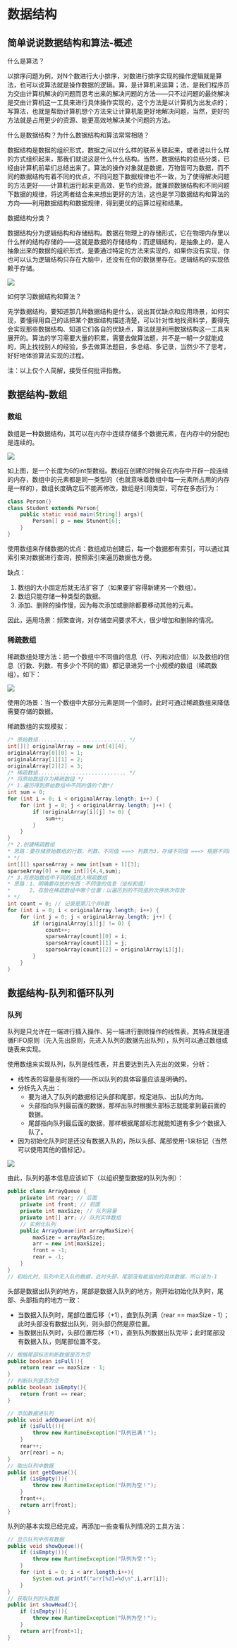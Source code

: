# 数据结构



## 简单说说数据结构和算法-概述

什么是算法？

以排序问题为例，对N个数进行大小排序，对数进行排序实现的操作逻辑就是算法，也可以说算法就是操作数据的逻辑。算，是计算机来运算；法，是我们程序员为交由计算机解决的问题而思考出来的解决问题的方法——只不过问题的最终解决是交由计算机这一工具来进行具体操作实现的，这个方法是以计算机为出发点的；写算法，也就是帮助计算机想个方法来让计算机能更好地解决问题，当然，更好的方法就是占用更少的资源、能更高效地解决某个问题的方法。

什么是数据结构？为什么数据结构和算法常常相随？

数据结构是数据的组织形式，数据之间以什么样的联系关联起来，或者说以什么样的方式组织起来，那我们就说这是什么什么结构。当然，数据结构的总结分类，已经由计算机前辈们总结出来了。算法的操作对象就是数据，万物皆可为数据，而不同的数据结构有着不同的优点，不同问题下数据规律也不一致，为了使得解决问题的方法更好——计算机运行起来更高效、更节约资源，就兼顾数据结构和不同问题下数据的规律，将这两者结合来来想出更好的方法，这也是学习数据结构和算法的方向——利用数据结构和数据规律，得到更优的运算过程和结果。

数据结构分类？

数据结构分为逻辑结构和存储结构。数据在物理上的存储形式，它在物理内存里以什么样的结构存储的——这就是数据的存储结构；而逻辑结构，是抽象上的，是人抽象出来的数据的组织形式，是要通过特定的方法来实现的，如果你没有实现，你也可以认为逻辑结构只存在大脑中，还没有在你的数据里存在。逻辑结构的实现依赖于存储。

![](../../ComputerScienceBase/DataStructureAndAlgorithm/img/数据结构.svg)

如何学习数据结构和算法？

先学数据结构，要知道那几种数据结构是什么，说出其优缺点和应用场景，如何实现，要懂得用自己的话把某个数据结构描述清楚，可以针对性地找资料学，要得先会实现那些数据结构、知道它们各自的优缺点，算法就是利用数据结构这一工具来展开的。算法的学习需要大量的积累，需要去做算法题，并不是一朝一夕就能成的，网上找找别人的经验，多去做算法题目，多总结、多记录，当然少不了思考，好好地体验算法实现的过程。

注：以上仅个人简解，接受任何批评指教。

## 数据结构-数组

### 数组

数组是一种数据结构，其可以在内存中连续存储多个数据元素，在内存中的分配也是连续的。

![](img/1.数组.png)

如上图，是一个长度为6的int型数组。数组在创建的时候会在内存中开辟一段连续的内存，数组中的元素都是同一类型的（也就意味着数组中每一元素所占用的内存是一样的），数组长度确定后不能再修改，数组是引用类型，可存在多态行为：

```java
class Person{}
class Student extends Person{
    public static void main(String[] args){
        Person[] p = new Stunent[6];
    }
}
```

使用数组来存储数据的优点：数组成功创建后，每一个数据都有索引，可以通过其索引来对数据进行查询，按照索引来遍历数据也方便。

缺点：

1. 数组的大小固定后就无法扩容了（如果要扩容得新建另一个数组）。
2. 数组只能存储一种类型的数据。
3. 添加、删除的操作慢，因为每次添加或删除都要移动其他的元素。

因此，适用场景：频繁查询，对存储空间要求不大，很少增加和删除的情况。

### 稀疏数组

稀疏数组处理方法：把一个数组中不同值的信息（行、列和对应值）以及数组的信息（行数、列数、有多少个不同的值）都记录进另一个小规模的数组（稀疏数组）。如下：

![](img/2.稀疏数组.png)

使用的场景：当一个数组中大部分元素是同一个值时，此时可通过稀疏数组来降低需要存储的数据。

稀疏数组的实现模拟：

```java
/* 原始数组............................ */
int[][] originalArray = new int[4][4];
originalArray[0][0] = 1;
originalArray[1][1] = 2;
originalArray[2][2] = 3;
/* 稀疏数组............................ */
/* 将原始数组存为稀疏数组 */
/* 1.遍历得到原始数组中不同的值的个数*/
int sum = 0;
for (int i = 0; i < originalArray.length; i++) {
    for (int j = 0; j < originalArray.length; j++) {
        if (originalArray[i][j] != 0) {
            sum++;
        }
    }
}
/* 2.创建稀疏数组
* 思路：要存储原始数组的行数、列数、不同值 ===> 列数为3，存储不同值 ===> 根据不同的值的个数创建列数
* */
int[][] sparseArray = new int[sum + 1][3];
sparseArray[0] = new int[]{4,4,sum};
/* 3.将原始数组中不同的值放入稀疏数组
* 思路：1、明确要存放的东西：不同值的信息（坐标和值）
*      2、存放在稀疏数组中哪个位置：以遍历到的不同值的次序依次存放
* */
int count = 0; // 记录是第几个非0数
for (int i = 0; i < originalArray.length; i++) {
    for (int j = 0; j < originalArray.length; j++) {
        if (originalArray[i][j] != 0) {
            count++;
            sparseArray[count][0] = i;
            sparseArray[count][1] = j;
            sparseArray[count][2] = originalArray[i][j];
        }
    }
}
```

## 数据结构-队列和循环队列

### 队列

队列是只允许在一端进行插入操作、另一端进行删除操作的线性表，其特点就是遵循FIFO原则（先入先出原则，先进入队列的数据先出队列），队列可以通过数组或链表来实现。

使用数组来实现队列，队列是线性表，并且要达到先入先出的效果，分析：

- 线性表的容量是有限的——所以队列的具体容量应该是明确的。
- 分析先入先出：
  - 要为进入了队列的数据标记头部和尾部，规定进队、出队的方向。
  - 头部指向队列最前面的数据，那样出队时根据头部标志就能拿到最前面的数据。
  - 尾部指向队列最后面的数据，那样根据尾部标志就能知道有多少个数据入队了。
- 因为初始化队列时是还没有数据入队的，所以头部、尾部使用-1来标记（当然可以使用其他的值标记）。

![](img/3.单队列.png)

由此，队列的基本信息应该如下（以组织整型数据的队列为例）：

```java
public class ArrayQueue {
    private int rear; // 后面
    private int front; // 前面
    private int maxSize; // 队列容量
    private int[] arr; // 队列实体数组
    // 实例化队列
    public ArrayQueue(int arrayMaxSize){
        maxSize = arrayMaxSize;
        arr = new int[maxSize];
        front = -1;
        rear = -1;
    }
}
// 初始化时，队列中无入队的数据，此时头部、尾部没有能指向的具体数据，所以设为-1
```

头部是数据出队列的地方，尾部是数据入队列的地方，刚开始初始化队列时，尾部、头部指向的地方一致：

- 当数据入队列时，尾部位置后移（+1），直到队列满（rear == maxSize - 1）；此时头部没有数据出队列，则头部仍然是原位置。
- 当数据出队列时，头部位置后移（+1），直到队列数据出队完毕；此时尾部没有数据入队，则尾部位置不变。

```java
// 根据尾部标志判断数据是否为空
public boolean isFull(){
    return rear == maxSize - 1;
}
// 判断队列是否为空
public boolean isEmpty(){
    return front == rear;
}
```

```java
// 添加数据进队列
public void addQueue(int n){
    if (isFull()){
        throw new RuntimeException("队列已满！");
    }
    rear++;
    arr[rear] = n;
}
// 取出队列中数据
public int getQueue(){
    if (isEmpty()){
        throw new RuntimeException("队列为空！");
    }
    front++;
    return arr[front];
}
```

队列的基本实现已经完成，再添加一些查看队列情况的工具方法：

```java
// 显示队列中所有数据
public void showQueue(){
    if (isEmpty()){
        throw new RuntimeException("队列为空！");
    }
    for (int i = 0; i < arr.length;i++){
        System.out.printf("arr[%d]=%d\n",i,arr[i]);
    }
}
// 获取队列的头数据
public int showHead(){
    if (isEmpty()){
        throw new RuntimeException("队列为空！");
    }
    return arr[front+1];
}
```













